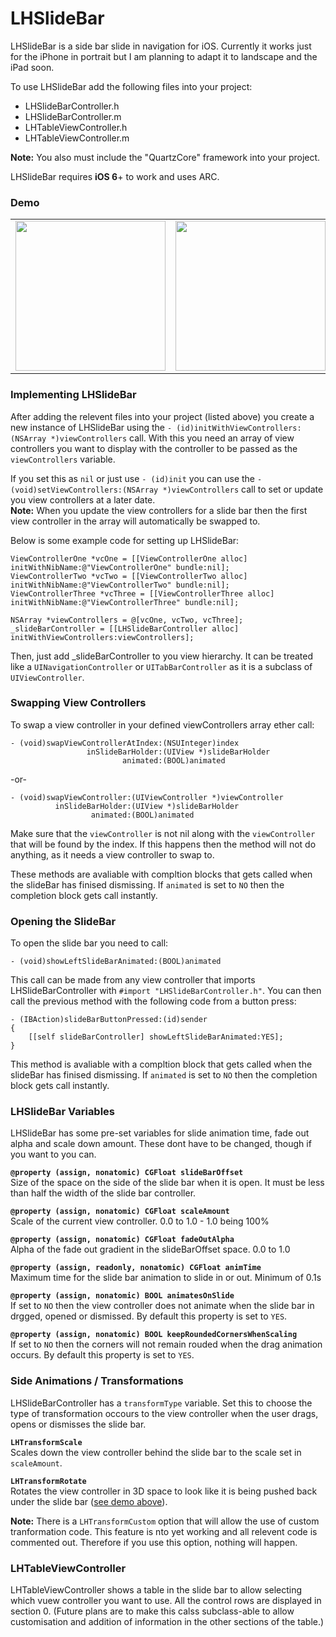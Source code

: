 LHSlideBar
==========

LHSlideBar is a side bar slide in navigation for iOS. Currently it works just for the iPhone in portrait but I am planning to adapt it to landscape and the iPad soon.

To use LHSlideBar add the following files into your project:
- LHSlideBarController.h
- LHSlideBarController.m
- LHTableViewController.h
- LHTableViewController.m

**Note:** You also must include the "QuartzCore" framework into your project.

LHSlideBar requires **iOS 6**+ to work and uses ARC.

### Demo

<table>
	<tr align="center">
		<td width="260">
			<img src="http://blog.pigonahill.com/wp-content/uploads/2013/07/LHSlideBar_1.png" width="240px">
		</td>
		<td width="260">
			<img src="http://blog.pigonahill.com/wp-content/uploads/2013/07/LHSlideBar_4.png" width="240px">
		</td>
		<td width="260">
			<img src="http://blog.pigonahill.com/wp-content/uploads/2013/07/LHSlideBar_5.png" width="240px">
		</td>
	</tr>
</table>

### Implementing LHSlideBar

After adding the relevent files into your project (listed above) you create a new instance of LHSlideBar using the `- (id)initWithViewControllers:(NSArray *)viewControllers` call. With this you need an array of view controllers you want to display with the controller to be passed as the `viewControllers` variable.

If you set this as `nil` or just use `- (id)init` you can use the `- (void)setViewControllers:(NSArray *)viewControllers` call to set or update you view controllers at a later date.  
**Note:** When you update the view controllers for a slide bar then the first view controller in the array will automatically be swapped to.

Below is some example code for setting up LHSlideBar:

```
ViewControllerOne *vcOne = [[ViewControllerOne alloc] initWithNibName:@"ViewControllerOne" bundle:nil];
ViewControllerTwo *vcTwo = [[ViewControllerTwo alloc] initWithNibName:@"ViewControllerTwo" bundle:nil];
ViewControllerThree *vcThree = [[ViewControllerThree alloc] initWithNibName:@"ViewControllerThree" bundle:nil];

NSArray *viewControllers = @[vcOne, vcTwo, vcThree];
_slideBarController = [[LHSlideBarController alloc] initWithViewControllers:viewControllers];
```
Then, just add _slideBarController to you view hierarchy. It can be treated like a `UINavigationController` or `UITabBarController` as it is a subclass of `UIViewController`.

### Swapping View Controllers

To swap a view controller in your defined viewControllers array ether call:
```
- (void)swapViewControllerAtIndex:(NSUInteger)index
                 inSlideBarHolder:(UIView *)slideBarHolder
                         animated:(BOOL)animated
```
-or-
```
- (void)swapViewController:(UIViewController *)viewController
          inSlideBarHolder:(UIView *)slideBarHolder
                  animated:(BOOL)animated
```

Make sure that the `viewController` is not nil along with the `viewController` that will be found by the index. If this happens then the method will not do anything, as it needs a view controller to swap to.

These methods are avaliable with compltion blocks that gets called when the slideBar has finised dismissing. If `animated` is set to `NO` then the completion block gets call instantly.

### Opening the SlideBar

To open the slide bar you need to call:
```
- (void)showLeftSlideBarAnimated:(BOOL)animated
```

This call can be made from any view controller that imports LHSlideBarController with `#import "LHSlideBarController.h"`. You can then call the previous method with the following code from a button press:

```
- (IBAction)slideBarButtonPressed:(id)sender
{
    [[self slideBarController] showLeftSlideBarAnimated:YES];
}
```

This method is avaliable with a compltion block that gets called when the slideBar has finised dismissing. If `animated` is set to `NO` then the completion block gets call instantly.

### LHSlideBar Variables

LHSlideBar has some pre-set variables for slide animation time, fade out alpha and scale down amount. These dont have to be changed, though if you want to you can.

**`@property (assign, nonatomic) CGFloat slideBarOffset`**  
Size of the space on the side of the slide bar when it is open. It must be less than half the width of the slide bar controller.

**`@property (assign, nonatomic) CGFloat scaleAmount`**  
Scale of the current view controller. 0.0 to 1.0 - 1.0 being 100%

**`@property (assign, nonatomic) CGFloat fadeOutAlpha`**  
Alpha of the fade out gradient in the slideBarOffset space. 0.0 to 1.0

**`@property (assign, readonly, nonatomic) CGFloat animTime`**  
Maximum time for the slide bar animation to slide in or out. Minimum of 0.1s

**`@property (assign, nonatomic) BOOL animatesOnSlide`**  
If set to `NO` then the view controller does not animate when the slide bar in drgged, opened or dismissed. By default this property is set to `YES`.

**`@property (assign, nonatomic) BOOL keepRoundedCornersWhenScaling`**  
If set to `NO` then the corners will not remain rouded when the drag animation occurs. By default this property is set to `YES`.

### Side Animations / Transformations

LHSlideBarController has a `transformType` variable. Set this to choose the type of transformation occours to the view controller when the user drags, opens or dismisses the slide bar.  

**`LHTransformScale`**  
Scales down the view controller behind the slide bar to the scale set in `scaleAmount`.  

**`LHTransformRotate`**  
Rotates the view controller in 3D space to look like it is being pushed back under the slide bar ([see demo above](#demo)).  

**Note:** There is a `LHTransformCustom` option that will allow the use of custom tranformation code. This feature is nto yet working and all relevent code is commented out. Therefore if you use this option, nothing will happen.

### LHTableViewController

LHTableViewController shows a table in the slide bar to allow selecting which vuew controller you want to use. All the control rows are displayed in section 0. (Future plans are to make this calss subclass-able to allow customisation and addition of information in the other sections of the table.)

